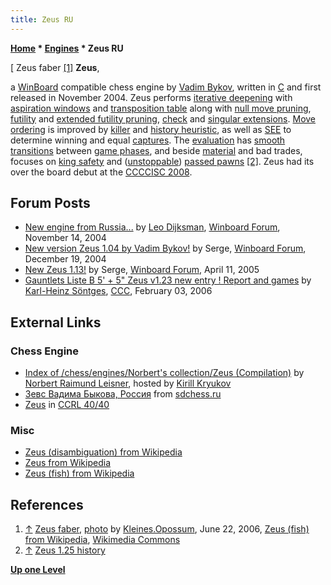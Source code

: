 ```yaml
---
title: Zeus RU
---
```

**[Home](Home "Home") \* [Engines](Engines "Engines") \* Zeus RU**



[ Zeus faber <a id="cite-note-1" href="#cite-ref-1">[1]</a>
**Zeus**,  

a [WinBoard](Chess_Engine_Communication_Protocol "Chess Engine Communication Protocol") compatible chess engine by [Vadim Bykov](Vadim_Bykov "Vadim Bykov"), written in [C](C "C") and first released in November 2004. 
Zeus performs [iterative deepening](Iterative_Deepening "Iterative Deepening") with [aspiration windows](Aspiration_Windows "Aspiration Windows") and [transposition table](Transposition_Table "Transposition Table") along with [null move pruning](Null_Move_Pruning "Null Move Pruning"), [futility](Futility_Pruning "Futility Pruning") and [extended futility pruning](Futility_Pruning#Extendedfutilitypruning "Futility Pruning"), [check](Check_Extensions "Check Extensions") and [singular extensions](Singular_Extensions "Singular Extensions"). 
[Move ordering](Move_Ordering "Move Ordering") is improved by [killer](Killer_Heuristic "Killer Heuristic") and [history heuristic](History_Heuristic "History Heuristic"), as well as [SEE](Static_Exchange_Evaluation "Static Exchange Evaluation") to determine winning and equal [captures](Captures "Captures"). The [evaluation](Evaluation "Evaluation") has [smooth transitions](Tapered_Eval "Tapered Eval") between [game phases](Game_Phases "Game Phases"), and beside [material](Material "Material") and bad trades, focuses on [king safety](King_Safety "King Safety") and ([unstoppable](Unstoppable_Passer "Unstoppable Passer")) [passed pawns](Passed_Pawn "Passed Pawn") <a id="cite-note-2" href="#cite-ref-2">[2]</a>. 
Zeus had its over the board debut at the [CCCCISC 2008](CCCCISC_2008 "CCCCISC 2008"). 



## Forum Posts


* [New engine from Russia...](http://www.open-aurec.com/wbforum/viewtopic.php?f=2&t=593&p=2255) by [Leo Dijksman](Leo_Dijksman "Leo Dijksman"), [Winboard Forum](Computer_Chess_Forums "Computer Chess Forums"), November 14, 2004
* [New version Zeus 1.04 by Vadim Bykov!](http://www.open-aurec.com/wbforum/viewtopic.php?f=2&t=1063&p=4783) by Serge, [Winboard Forum](Computer_Chess_Forums "Computer Chess Forums"), December 19, 2004
* [New Zeus 1.13!](http://www.open-aurec.com/wbforum/viewtopic.php?f=2&t=2236&p=10319) by Serge, [Winboard Forum](Computer_Chess_Forums "Computer Chess Forums"), April 11, 2005
* [Gauntlets Liste B 5' + 5" Zeus v1.23 new entry ! Report and games](https://www.stmintz.com/ccc/index.php?id=484333) by [Karl-Heinz Söntges](index.php?title=Karl-Heinz_S%C3%B6ntges&action=edit&redlink=1 "Karl-Heinz Söntges (page does not exist)"), [CCC](CCC "CCC"), February 03, 2006


## External Links


### Chess Engine


* [Index of /chess/engines/Norbert's collection/Zeus (Compilation)](http://kirr.homeunix.org/chess/engines/Norbert%27s%20collection/Zeus%20%28Compilation%29/) by [Norbert Raimund Leisner](Norbert_Raimund_Leisner "Norbert Raimund Leisner"), hosted by [Kirill Kryukov](Kirill_Kryukov "Kirill Kryukov")
* [Зевс Вадима Быкова, Россия](http://sdchess.narod.ru/Zeus.htm) from [sdchess.ru](http://sdchess.narod.ru/)
* [Zeus](https://ccrl.chessdom.com/ccrl/4040/cgi/compare_engines.cgi?family=Zeus&print=Rating+list&print=Results+table&print=LOS+table&print=Ponder+hit+table&print=Eval+difference+table&print=Comopp+gamenum+table&print=Overlap+table&print=Score+with+common+opponents) in [CCRL 40/40](CCRL "CCRL")


### Misc


* [Zeus (disambiguation) from Wikipedia](https://en.wikipedia.org/wiki/Zeus_%28disambiguation%29)
* [Zeus from Wikipedia](https://en.wikipedia.org/wiki/Zeus)
* [Zeus (fish) from Wikipedia](https://en.wikipedia.org/wiki/Zeus_%28fish%29)


## References


1. <a id="cite-ref-1" href="#cite-note-1">↑</a> [Zeus faber](https://commons.wikimedia.org/wiki/Zeus_faber), [photo](https://commons.wikimedia.org/wiki/File:Zeus.faber_2.jpg) by [Kleines.Opossum](https://de.wikipedia.org/wiki/Benutzer:Kleines.Opossum), June 22, 2006, [Zeus (fish) from Wikipedia](https://en.wikipedia.org/wiki/Zeus_%28fish%29), [Wikimedia Commons](https://en.wikipedia.org/wiki/Wikimedia_Commons)
2. <a id="cite-ref-2" href="#cite-note-2">↑</a> [Zeus 1.25 history](http://kirr.homeunix.org/chess/engines/Norbert%27s%20collection/Zeus%20%28Compilation%29/v1.25/history)

**[Up one Level](Engines "Engines")**







 
